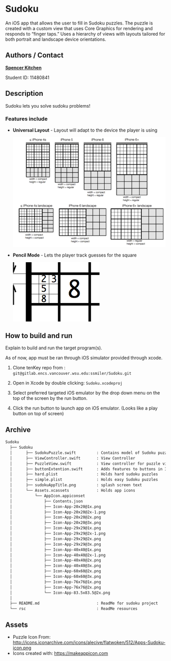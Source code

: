 # Sudoku

An iOS app that allows the user to fill in Sudoku puzzles. The puzzle is created with a custom view that uses Core Graphics for rendering and responds to “finger taps.” Uses a hierarchy of views with layouts tailored for both portrait and landscape device orientations.

## Authors / Contact

**[Spencer Kitchen](mailto:spencer.kitchen@wsu.edu)**

Student ID: 11480841

## Description

Sudoku lets you solve sudoku problems!

### Features include

* **Universal Layout** - Layout will adapt to the device the player is using

    ![](/rsc/figure1.png)
    

* **Pencil Mode** - Lets the player track guesses for the square

    ![](rsc/figure2.png)

## How to build and run

Explain to build and run the target program(s).

As of now, app must be ran through iOS simulator provided through xcode.

1. Clone tenKey repo from : `git@gitlab.encs.vancouver.wsu.edu:ssmiler/Sudoku.git`

1. Open in Xcode by double clicking: `Sudoku.xcodeproj`

1. Select preferred targeted iOS emulator by the drop down menu on the top of the screen by the run button.

1. Click the run button to launch app on iOS emulator. (Looks like a play button on top of screen)

## Archive

```txt
Sudoku
  ├── Sudoku
  │      ├── SudokuPuzzle.swift         : Contains model of Sudoku puzzle
  │      ├── ViewController.swift       : View Controller
  │      ├── PuzzleView.swift           : View controller for puzzle view
  │      ├── buttonExtention.swift      : Adds features to buttons in IB
  │      ├── hard.plist                 : Holds hard sudoku puzzles
  │      ├── simple.plist               : Holds easy Sudoku puzzles
  │      ├── sudokuAppTitle.png         : splash screen text
  │      └── Assets.xcassets            : Holds app icons
  │          └── AppIcon.appiconset
  │              ├── Contents.json
  │              ├── Icon-App-20x20@1x.png
  │              ├── Icon-App-20x20@2x-1.png
  │              ├── Icon-App-20x20@2x.png
  │              ├── Icon-App-20x20@3x.png
  │              ├── Icon-App-29x29@1x.png
  │              ├── Icon-App-29x29@2x-1.png
  │              ├── Icon-App-29x29@2x.png
  │              ├── Icon-App-29x29@3x.png
  │              ├── Icon-App-40x40@1x.png
  │              ├── Icon-App-40x40@2x-1.png
  │              ├── Icon-App-40x40@2x.png
  │              ├── Icon-App-40x40@3x.png
  │              ├── Icon-App-60x60@2x.png
  │              ├── Icon-App-60x60@3x.png
  │              ├── Icon-App-76x76@1x.png
  │              ├── Icon-App-76x76@2x.png
  │              └── Icon-App-83.5x83.5@2x.png
  │
  ├── README.md                         : ReadMe for sudoku project
  └── rsc                               : ReadMe resources

```

## Assets
* Puzzle Icon From: http://icons.iconarchive.com/icons/alecive/flatwoken/512/Apps-Sudoku-icon.png
* Icons created with: https://makeappicon.com